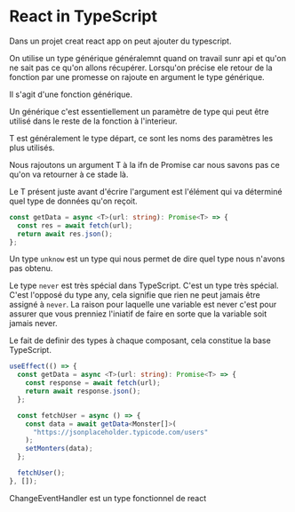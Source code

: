 # React in TypeScript

Dans un projet creat react app on peut ajouter du typescript.

On utilise un type générique généralemnt quand on travail sunr api et qu'on ne sait pas ce qu'on allons récupérer. Lorsqu'on précise ele retour de la fonction par une promesse on rajoute en argument le type générique.

Il s'agit d'une fonction générique.

Un générique c'est essentiellement un paramètre de type qui peut être utilisé dans le reste de la fonction à l'interieur.

T est généralement le type départ, ce sont les noms des paramètres les plus utilisés.

Nous rajoutons un argument T à la ifn de Promise car nous savons pas ce qu'on va retourner à ce stade là.

Le T présent juste avant d'écrire l'argument est l'élément qui va déterminé quel type de données qu'on reçoit.

```ts
const getData = async <T>(url: string): Promise<T> => {
  const res = await fetch(url);
  return await res.json();
};
```

Un type `unknow` est un type qui nous permet de dire quel type nous n'avons pas obtenu.

Le type `never` est très spécial dans TypeScript. C'est un type très spécial. C'est l'opposé du type any, cela signifie que rien ne peut jamais être assigné à `never`. La raison pour laquelle une variable est never c'est pour assurer que vous prenniez l'iniatif de faire en sorte que la variable soit jamais never.

Le fait de definir des types à chaque composant, cela constitue la base TypeScript.

```ts
useEffect(() => {
  const getData = async <T>(url: string): Promise<T> => {
    const response = await fetch(url);
    return await response.json();
  };

  const fetchUser = async () => {
    const data = await getData<Monster[]>(
      "https://jsonplaceholder.typicode.com/users"
    );
    setMonters(data);
  };

  fetchUser();
}, []);
```

ChangeEventHandler est un type fonctionnel de react

